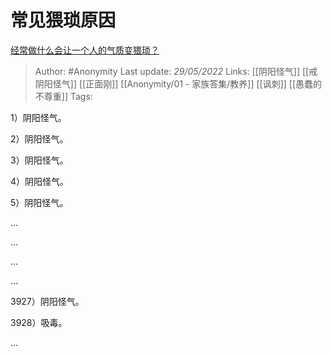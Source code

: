 # 常见猥琐原因 
[经常做什么会让一个人的气质变猥琐？](https://www.zhihu.com/question/277246072/answer/2504282039)

> Author: #Anonymity 
Last update: *29/05/2022* 
Links: [[阴阳怪气]] [[戒阴阳怪气]] [[正面刚]] [[Anonymity/01 - 家族答集/教养]] [[讽刺]] [[愚蠢的不尊重]]
Tags: 

1）阴阳怪气。

2）阴阳怪气。

3）阴阳怪气。

4）阴阳怪气。

5）阴阳怪气。

…

…  
  
…

  

  

  

  

  

  

  

  

  

  

  

  

  

…

3927）阴阳怪气。

3928）吸毒。

…